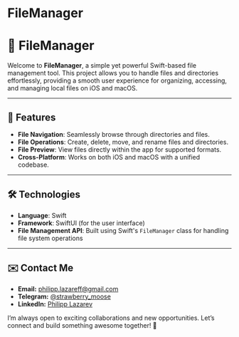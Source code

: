 # FileManager

# 📁 FileManager

Welcome to **FileManager**, a simple yet powerful Swift-based file management tool. This project allows you to handle files and directories effortlessly, providing a smooth user experience for organizing, accessing, and managing local files on iOS and macOS.

---

## 🚀 Features

- **File Navigation**: Seamlessly browse through directories and files.
- **File Operations**: Create, delete, move, and rename files and directories.
- **File Preview**: View files directly within the app for supported formats.
- **Cross-Platform**: Works on both iOS and macOS with a unified codebase.

---

## 🛠️ Technologies

- **Language**: Swift
- **Framework**: SwiftUI (for the user interface)
- **File Management API**: Built using Swift's `FileManager` class for handling file system operations

---
## ✉️ **Contact Me**
- **Email:** philipp.lazareff@gmail.com
- **Telegram:** [@strawberry_moose](https://t.me/strawberry_moose)
- **LinkedIn:** [Philipp Lazarev](https://www.linkedin.com/in/philipp-lazarev-782b14167/)

I’m always open to exciting collaborations and new opportunities. Let’s connect and build something awesome together! 🚀
